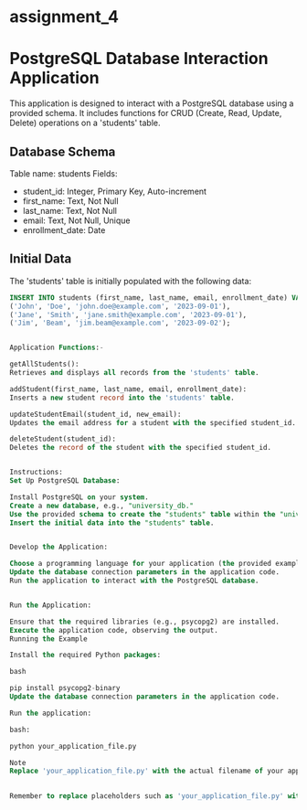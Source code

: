 # assignment_4

# PostgreSQL Database Interaction Application

This application is designed to interact with a PostgreSQL database using a provided schema. It includes functions for CRUD (Create, Read, Update, Delete) operations on a 'students' table.

## Database Schema

Table name: students
Fields:
- student_id: Integer, Primary Key, Auto-increment
- first_name: Text, Not Null
- last_name: Text, Not Null
- email: Text, Not Null, Unique
- enrollment_date: Date

## Initial Data

The 'students' table is initially populated with the following data:

```sql
INSERT INTO students (first_name, last_name, email, enrollment_date) VALUES
('John', 'Doe', 'john.doe@example.com', '2023-09-01'),
('Jane', 'Smith', 'jane.smith@example.com', '2023-09-01'),
('Jim', 'Beam', 'jim.beam@example.com', '2023-09-02');


Application Functions:- 

getAllStudents():
Retrieves and displays all records from the 'students' table.

addStudent(first_name, last_name, email, enrollment_date):
Inserts a new student record into the 'students' table.

updateStudentEmail(student_id, new_email):
Updates the email address for a student with the specified student_id.

deleteStudent(student_id):
Deletes the record of the student with the specified student_id.


Instructions:
Set Up PostgreSQL Database:

Install PostgreSQL on your system.
Create a new database, e.g., "university_db."
Use the provided schema to create the "students" table within the "university_db" database.
Insert the initial data into the "students" table.


Develop the Application:

Choose a programming language for your application (the provided example uses Python with psycopg2).
Update the database connection parameters in the application code.
Run the application to interact with the PostgreSQL database.


Run the Application:

Ensure that the required libraries (e.g., psycopg2) are installed.
Execute the application code, observing the output.
Running the Example

Install the required Python packages:

bash

pip install psycopg2-binary
Update the database connection parameters in the application code.

Run the application:

bash:

python your_application_file.py

Note
Replace 'your_application_file.py' with the actual filename of your application code.

 
Remember to replace placeholders such as 'your_application_file.py' with the actual filename of your application code. Additionally, you might want to include any additional instructions or information specific to your project.
